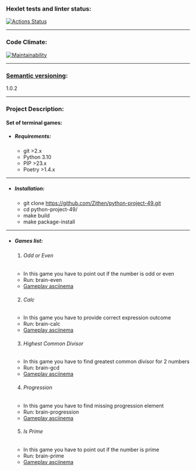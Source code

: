 ### Hexlet tests and linter status:
[![Actions Status](https://github.com/Zithen/python-project-49/workflows/hexlet-check/badge.svg)](https://github.com/Zithen/python-project-49/actions)

---

### Code Climate:
[![Maintainability](https://api.codeclimate.com/v1/badges/d1721ff5250a7261cc26/maintainability)](https://codeclimate.com/github/Zithen/python-project-49/maintainability)

---

### [Semantic versioning](https://semver.org/):
1.0.2

---

### Project Description:
#### Set of terminal games:

* ##### Requirements:
  * git >2.x
  * Python 3.10
  * PIP >23.x
  * Poetry >1.4.x

---

* ##### Installation:
  * git clone https://github.com/Zithen/python-project-49.git
  * cd python-project-49/
  * make build
  * make package-install

---

* ##### Games list:
  1. ###### Odd or Even
    * In this game you have to point out if the number is odd or even
    * Run: brain-even
    * [Gameplay asciinema](https://asciinema.org/a/bpSQbw5Klj0kyFyIOXKSAqjE0)

  2. ###### Calc
    * In this game you have to provide correct expression outcome
    * Run: brain-calc
    * [Gameplay asciinema](https://asciinema.org/a/LQwk3TMs03OZb6OXOep6lNOss)

  3. ###### Highest Common Divisor
    * In this game you have to find greatest common divisor for 2 numbers 
    * Run: brain-gcd
    * [Gameplay asciinema](https://asciinema.org/a/TTdEVt3yChriArzsTSFU6y38F)

  4. ###### Progression
    * In this game you have to find missing progression element 
    * Run: brain-progression
    * [Gameplay asciinema](https://asciinema.org/a/gyghAKDaQg5OMwmlxReMjdB2z)

  5. ###### Is Prime
    * In this game you have to point out if the number is prime 
    * Run: brain-prime
    * [Gameplay asciinema](https://asciinema.org/a/rrOVluBP5gOAkDmhlZGayuIgB)